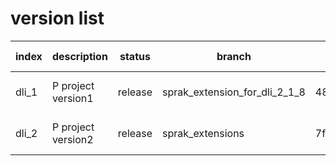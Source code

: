 # version list

|index|description|status|branch|commit id|carbon version|project version|date|comment|
|--|--|--|--|--|--|--|--|--|
|dli_1|P project version1|release|sprak_extension_for_dli_2_1_8|4878d0b6531ce293234b6e7a7643be5e94a46304|1.6.1.0101-hw-2.0.0.dli-SNAPSHOT|DLI 2.1.8.B005|2019-11-15| |
|dli_2|P project version2|release|sprak_extensions|7fa4b741060a242fd825e6ab092525d5c69896d3 |1.6.1.01010201-hw-2.0.0.dli-SNAPSHOT|DLI 2.1.8.B007|2019-12-23| |
